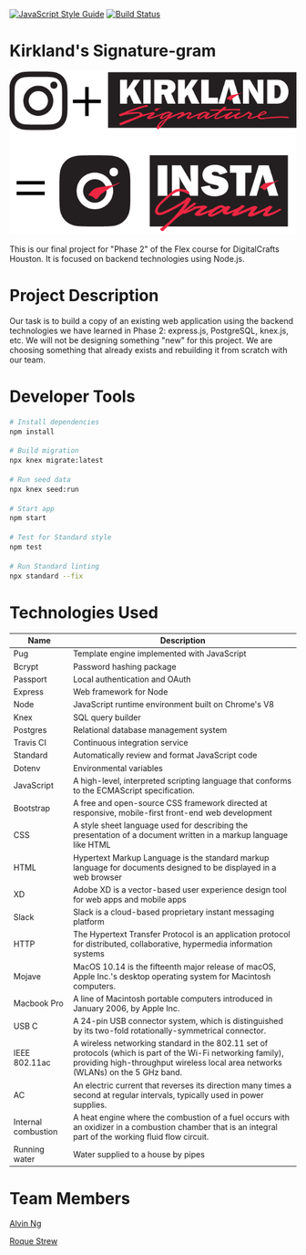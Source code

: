 [![JavaScript Style Guide](https://img.shields.io/badge/code_style-standard-brightgreen.svg)](https://standardjs.com)
[![Build Status](https://travis-ci.org/ngalvin93/kirkland-signature-gram.svg?branch=master)](https://travis-ci.org/ngalvin93/kirkland-signature-gram)
# Kirkland's Signature-gram

![KS Logo](https://github.com/ngalvin93/kirkland-signature-gram/blob/master/kslogo.png?raw=true)

This is our final project for "Phase 2" of the Flex course for DigitalCrafts Houston. It is focused on backend technologies using Node.js.


# Project Description

Our task is to build a copy of an existing web application using the backend technologies we have learned in Phase 2: express.js, PostgreSQL, knex.js, etc. We will not be designing something "new" for this project. We are choosing something that already exists and rebuilding it from scratch with our team.

# Developer Tools

```sh
# Install dependencies
npm install

# Build migration
npx knex migrate:latest

# Run seed data
npx knex seed:run

# Start app
npm start

# Test for Standard style
npm test

# Run Standard linting
npx standard --fix
```


# Technologies Used

| Name                | Description                                                                                                                                                                                     |
|---------------------|-------------------------------------------------------------------------------------------------------------------------------------------------------------------------------------------------|
| Pug                 | Template engine implemented with JavaScript                                                                                                                                                     |
| Bcrypt              | Password hashing package                                                                                                                                                                        |
| Passport            | Local authentication and OAuth                                                                                                                                                                  |
| Express             | Web framework for Node                                                                                                                                                                          |
| Node                | JavaScript runtime environment built on Chrome's V8                                                                                                                                             |
| Knex                | SQL query builder                                                                                                                                                                               |
| Postgres            | Relational database management system                                                                                                                                                           |
| Travis CI           | Continuous integration service                                                                                                                                                                  |
| Standard            | Automatically review and format JavaScript code                                                                                                                                                 |
| Dotenv              | Environmental variables                                                                                                                                                                         |
| JavaScript          | A high-level, interpreted scripting language that conforms to the ECMAScript specification.                                                                                                     |
| Bootstrap           | A free and open-source CSS framework directed at responsive, mobile-first front-end web development                                                                                             |
| CSS                 | A style sheet language used for describing the presentation of a document written in a markup language like HTML                                                                                |
| HTML                | Hypertext Markup Language is the standard markup language for documents designed to be displayed in a web browser                                                                               |
| XD                  | Adobe XD is a vector-based user experience design tool for web apps and mobile apps                                                                                                             |
| Slack               | Slack is a cloud-based proprietary instant messaging platform                                                                                                                                   |
| HTTP                | The Hypertext Transfer Protocol is an application protocol for distributed, collaborative, hypermedia information systems                                                                       |
| Mojave              | MacOS 10.14 is the fifteenth major release of macOS, Apple Inc.'s desktop operating system for Macintosh computers.                                                                             |
| Macbook Pro         | A line of Macintosh portable computers introduced in January 2006, by Apple Inc.                                                                                                                |
| USB C               | A 24-pin USB connector system, which is distinguished by its two-fold rotationally-symmetrical connector.                                                                                       |
| IEEE 802.11ac       | A wireless networking standard in the 802.11 set of protocols (which is part of the Wi-Fi networking family), providing high-throughput wireless local area networks (WLANs) on the 5 GHz band. |
| AC                  | An electric current that reverses its direction many times a second at regular intervals, typically used in power supplies.                                                                     |
| Internal combustion | A heat engine where the combustion of a fuel occurs with an oxidizer in a combustion chamber that is an integral part of the working fluid flow circuit.                                        |
| Running water       | Water supplied to a house by pipes                                                                                                                                                              |

# Team Members

[Alvin Ng](https://github.com/ngalvin93)

[Roque Strew](https://github.com/roquestrew)
